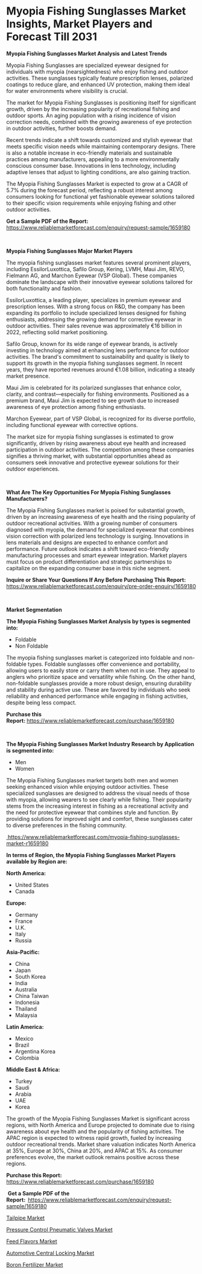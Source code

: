 <p><h1>Myopia Fishing Sunglasses Market Insights, Market Players and Forecast Till 2031</h1></p><p><strong>Myopia Fishing Sunglasses Market Analysis and Latest Trends</strong></p>
<p><p>Myopia Fishing Sunglasses are specialized eyewear designed for individuals with myopia (nearsightedness) who enjoy fishing and outdoor activities. These sunglasses typically feature prescription lenses, polarized coatings to reduce glare, and enhanced UV protection, making them ideal for water environments where visibility is crucial. </p><p>The market for Myopia Fishing Sunglasses is positioning itself for significant growth, driven by the increasing popularity of recreational fishing and outdoor sports. An aging population with a rising incidence of vision correction needs, combined with the growing awareness of eye protection in outdoor activities, further boosts demand.</p><p>Recent trends indicate a shift towards customized and stylish eyewear that meets specific vision needs while maintaining contemporary designs. There is also a notable increase in eco-friendly materials and sustainable practices among manufacturers, appealing to a more environmentally conscious consumer base. Innovations in lens technology, including adaptive lenses that adjust to lighting conditions, are also gaining traction.</p><p>The Myopia Fishing Sunglasses Market is expected to grow at a CAGR of 5.7% during the forecast period, reflecting a robust interest among consumers looking for functional yet fashionable eyewear solutions tailored to their specific vision requirements while enjoying fishing and other outdoor activities.</p></p>
<p><strong>Get a Sample PDF of the Report:&nbsp;</strong> <a href="https://www.reliablemarketforecast.com/enquiry/request-sample/1659180?utm_campaign=1141&utm_medium=2&utm_source=Github&utm_content=ia&utm_term=09122024&utm_id=myopia-fishing-sunglasses">https://www.reliablemarketforecast.com/enquiry/request-sample/1659180</a></p>
<p>&nbsp;</p>
<p><strong>Myopia Fishing Sunglasses Major Market Players</strong></p>
<p><p>The myopia fishing sunglasses market features several prominent players, including EssilorLuxottica, Safilo Group, Kering, LVMH, Maui Jim, REVO, Fielmann AG, and Marchon Eyewear (VSP Global). These companies dominate the landscape with their innovative eyewear solutions tailored for both functionality and fashion.</p><p>EssilorLuxottica, a leading player, specializes in premium eyewear and prescription lenses. With a strong focus on R&D, the company has been expanding its portfolio to include specialized lenses designed for fishing enthusiasts, addressing the growing demand for corrective eyewear in outdoor activities. Their sales revenue was approximately €16 billion in 2022, reflecting solid market positioning.</p><p>Safilo Group, known for its wide range of eyewear brands, is actively investing in technology aimed at enhancing lens performance for outdoor activities. The brand's commitment to sustainability and quality is likely to support its growth in the myopia fishing sunglasses segment. In recent years, they have reported revenues around €1.08 billion, indicating a steady market presence.</p><p>Maui Jim is celebrated for its polarized sunglasses that enhance color, clarity, and contrast—especially for fishing environments. Positioned as a premium brand, Maui Jim is expected to see growth due to increased awareness of eye protection among fishing enthusiasts. </p><p>Marchon Eyewear, part of VSP Global, is recognized for its diverse portfolio, including functional eyewear with corrective options. </p><p>The market size for myopia fishing sunglasses is estimated to grow significantly, driven by rising awareness about eye health and increased participation in outdoor activities. The competition among these companies signifies a thriving market, with substantial opportunities ahead as consumers seek innovative and protective eyewear solutions for their outdoor experiences.</p></p>
<p>&nbsp;</p>
<p><strong>What Are The Key Opportunities For Myopia Fishing Sunglasses Manufacturers?</strong></p>
<p><p>The Myopia Fishing Sunglasses market is poised for substantial growth, driven by an increasing awareness of eye health and the rising popularity of outdoor recreational activities. With a growing number of consumers diagnosed with myopia, the demand for specialized eyewear that combines vision correction with polarized lens technology is surging. Innovations in lens materials and designs are expected to enhance comfort and performance. Future outlook indicates a shift toward eco-friendly manufacturing processes and smart eyewear integration. Market players must focus on product differentiation and strategic partnerships to capitalize on the expanding consumer base in this niche segment.</p></p>
<p><strong>Inquire or Share Your Questions If Any Before Purchasing This Report:</strong> <a href="https://www.reliablemarketforecast.com/enquiry/pre-order-enquiry/1659180?utm_campaign=1141&utm_medium=2&utm_source=Github&utm_content=ia&utm_term=09122024&utm_id=myopia-fishing-sunglasses">https://www.reliablemarketforecast.com/enquiry/pre-order-enquiry/1659180</a></p>
<p>&nbsp;</p>
<p><strong>Market Segmentation</strong></p>
<p><strong>The Myopia Fishing Sunglasses Market Analysis by types is segmented into:</strong></p>
<p><ul><li>Foldable</li><li>Non Foldable</li></ul></p>
<p><p>The myopia fishing sunglasses market is categorized into foldable and non-foldable types. Foldable sunglasses offer convenience and portability, allowing users to easily store or carry them when not in use. They appeal to anglers who prioritize space and versatility while fishing. On the other hand, non-foldable sunglasses provide a more robust design, ensuring durability and stability during active use. These are favored by individuals who seek reliability and enhanced performance while engaging in fishing activities, despite being less compact.</p></p>
<p><strong>Purchase this Report:&nbsp;</strong><a href="https://www.reliablemarketforecast.com/purchase/1659180?utm_campaign=1141&utm_medium=2&utm_source=Github&utm_content=ia&utm_term=09122024&utm_id=myopia-fishing-sunglasses">https://www.reliablemarketforecast.com/purchase/1659180</a></p>
<p>&nbsp;</p>
<p><strong>The Myopia Fishing Sunglasses Market Industry Research by Application is segmented into:</strong></p>
<p><ul><li>Men</li><li>Women</li></ul></p>
<p><p>The Myopia Fishing Sunglasses market targets both men and women seeking enhanced vision while enjoying outdoor activities. These specialized sunglasses are designed to address the visual needs of those with myopia, allowing wearers to see clearly while fishing. Their popularity stems from the increasing interest in fishing as a recreational activity and the need for protective eyewear that combines style and function. By providing solutions for improved sight and comfort, these sunglasses cater to diverse preferences in the fishing community.</p></p>
<p><a href="https://www.reliablemarketforecast.com/myopia-fishing-sunglasses-market-r1659180?utm_campaign=1141&utm_medium=2&utm_source=Github&utm_content=ia&utm_term=09122024&utm_id=myopia-fishing-sunglasses">&nbsp;https://www.reliablemarketforecast.com/myopia-fishing-sunglasses-market-r1659180</a></p>
<p><strong>In terms of Region, the Myopia Fishing Sunglasses Market Players available by Region are:</strong></p>
<p>
    <p> <strong> North America: </strong>
        <ul>
            <li>United States</li>
            <li>Canada</li>
        </ul>
        </p> 
    <p> <strong> Europe: </strong>
        <ul>
            <li>Germany</li>
            <li>France</li>
            <li>U.K.</li>
            <li>Italy</li>
            <li>Russia</li>
        </ul>
        </p> 
    <p> <strong> Asia-Pacific: </strong>
        <ul>
            <li>China</li>
            <li>Japan</li>
            <li>South Korea</li>
            <li>India</li>
            <li>Australia</li>
            <li>China Taiwan</li>
            <li>Indonesia</li>
            <li>Thailand</li>
            <li>Malaysia</li>
        </ul>
        </p> 
    <p> <strong> Latin America: </strong>
        <ul>
            <li>Mexico</li>
            <li>Brazil</li>
            <li>Argentina Korea</li>
            <li>Colombia</li>
        </ul>
        </p> 
    <p> <strong> Middle East & Africa: </strong>
        <ul>
            <li>Turkey</li>
            <li>Saudi</li>
            <li>Arabia</li>
            <li>UAE</li>
            <li>Korea</li>
        </ul>
    </p>
    </p>
<p><p>The growth of the Myopia Fishing Sunglasses Market is significant across regions, with North America and Europe projected to dominate due to rising awareness about eye health and the popularity of fishing activities. The APAC region is expected to witness rapid growth, fueled by increasing outdoor recreational trends. Market share valuation indicates North America at 35%, Europe at 30%, China at 20%, and APAC at 15%. As consumer preferences evolve, the market outlook remains positive across these regions.</p></p>
<p><strong>Purchase this Report: </strong><a href="https://www.reliablemarketforecast.com/purchase/1659180?utm_campaign=1141&utm_medium=2&utm_source=Github&utm_content=ia&utm_term=09122024&utm_id=myopia-fishing-sunglasses">https://www.reliablemarketforecast.com/purchase/1659180</a></p>
<p>&nbsp;<strong>Get a Sample PDF of the Report:&nbsp;&nbsp;</strong><a href="https://www.reliablemarketforecast.com/enquiry/request-sample/1659180?utm_campaign=1141&utm_medium=2&utm_source=Github&utm_content=ia&utm_term=09122024&utm_id=myopia-fishing-sunglasses">https://www.reliablemarketforecast.com/enquiry/request-sample/1659180</a></p>
<p><strong></strong></p>
<p><p><a href="https://www.linkedin.com/pulse/th-score-market-0ptye?utm_campaign=1141&utm_medium=2&utm_source=Github&utm_content=ia&utm_term=09122024&utm_id=myopia-fishing-sunglasses">Tailpipe Market</a></p><p><a href="https://github.com/FassouRP/Market-Research-Report-List-6/blob/main/pressure-control-pneumatic-valves-market.md?utm_campaign=1141&utm_medium=2&utm_source=Github&utm_content=ia&utm_term=09122024&utm_id=myopia-fishing-sunglasses">Pressure Control Pneumatic Valves Market</a></p><p><a href="https://www.linkedin.com/pulse/insightful-feed-flavors-market-report-analyzing-industry-fompe?utm_campaign=1141&utm_medium=2&utm_source=Github&utm_content=ia&utm_term=09122024&utm_id=myopia-fishing-sunglasses">Feed Flavors Market</a></p><p><a href="https://www.linkedin.com/pulse/deep-dive-automotive-central-locking-market-future-growth-japie?utm_campaign=1141&utm_medium=2&utm_source=Github&utm_content=ia&utm_term=09122024&utm_id=myopia-fishing-sunglasses">Automotive Central Locking Market</a></p><p><a href="https://www.linkedin.com/pulse/boron-fertilizer-market-outlook-from-2024-2031-marketsize-jfwye?utm_campaign=1141&utm_medium=2&utm_source=Github&utm_content=ia&utm_term=09122024&utm_id=myopia-fishing-sunglasses">Boron Fertilizer Market</a></p></p>